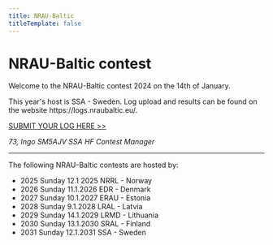 ```yaml
---
title: NRAU-Baltic
titleTemplate: false
---
```


<script setup lang="ts">
  import CountdownTimer from '@/components/CountdownTimer.vue'
  import { computed } from 'vue';

  const contestDate = new Date('2024-01-14T06:30:00Z')
  const now = new Date()

  const hasContestStarted = computed(() => now.getTime() > contestDate.getTime())
</script>

# NRAU-Baltic contest

<ClientOnly>
  <template v-if="!hasContestStarted">
    <h3>Contest starts in <CountdownTimer :date="contestDate" /></h3>
  </template>
</ClientOnly>

Welcome to the NRAU-Baltic contest 2024 on the 14th of January.

This year's host is SSA - Sweden. Log upload and results can be found on the website https://<span>logs.nraubaltic.eu/</span>.

<a class="text-4xl font-bold" href="https://logs.nraubaltic.eu/submit/65947b7f2f903b1b56c43a15">SUBMIT YOUR LOG HERE >></a>

_73, Ingo SM5AJV SSA HF Contest Manager_

---

The following NRAU-Baltic contests are hosted by:

- 2025 Sunday 12.1 2025 NRRL - Norway
- 2026 Sunday 11.1.2026 EDR - Denmark
- 2027 Sunday 10.1.2027 ERAU - Estonia
- 2028 Sunday 9.1.2028 LRAL - Latvia
- 2029 Sunday 14.1.2029 LRMD - Lithuania
- 2030 Sunday 13.1.2030 SRAL - Finland
- 2031 Sunday 12.1.2031 SSA - Sweden
